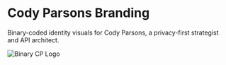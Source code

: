 # Cody Parsons Branding

Binary-coded identity visuals for Cody Parsons, a privacy-first strategist and API architect.

![Binary CP Logo](binary-cp-logo.png)
